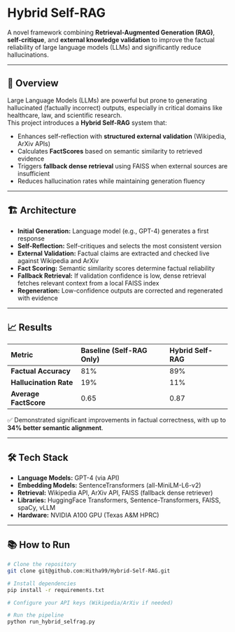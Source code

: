 # Hybrid Self-RAG

A novel framework combining **Retrieval-Augmented Generation (RAG)**, **self-critique**, and **external knowledge validation** to improve the factual reliability of large language models (LLMs) and significantly reduce hallucinations.

---

## 📖 Overview

Large Language Models (LLMs) are powerful but prone to generating hallucinated (factually incorrect) outputs, especially in critical domains like healthcare, law, and scientific research.  
This project introduces a **Hybrid Self-RAG** system that:

- Enhances self-reflection with **structured external validation** (Wikipedia, ArXiv APIs)
- Calculates **FactScores** based on semantic similarity to retrieved evidence
- Triggers **fallback dense retrieval** using FAISS when external sources are insufficient
- Reduces hallucination rates while maintaining generation fluency

---

## 🏗️ Architecture

- **Initial Generation:** Language model (e.g., GPT-4) generates a first response
- **Self-Reflection:** Self-critiques and selects the most consistent version
- **External Validation:** Factual claims are extracted and checked live against Wikipedia and ArXiv
- **Fact Scoring:** Semantic similarity scores determine factual reliability
- **Fallback Retrieval:** If validation confidence is low, dense retrieval fetches relevant context from a local FAISS index
- **Regeneration:** Low-confidence outputs are corrected and regenerated with evidence

---

## 📈 Results

| Metric | Baseline (Self-RAG Only) | Hybrid Self-RAG |
|:---|:---|:---|
| **Factual Accuracy** | 81% | 89% |
| **Hallucination Rate** | 19% | 11% |
| **Average FactScore** | 0.65 | 0.87 |

✅ Demonstrated significant improvements in factual correctness, with up to **34% better semantic alignment**.

---

## 🛠️ Tech Stack

- **Language Models:** GPT-4 (via API)
- **Embedding Models:** SentenceTransformers (all-MiniLM-L6-v2)
- **Retrieval:** Wikipedia API, ArXiv API, FAISS (fallback dense retriever)
- **Libraries:** HuggingFace Transformers, Sentence-Transformers, FAISS, spaCy, vLLM
- **Hardware:** NVIDIA A100 GPU (Texas A&M HPRC)

---

## 📚 How to Run

```bash
# Clone the repository
git clone git@github.com:Hitha99/Hybrid-Self-RAG.git

# Install dependencies
pip install -r requirements.txt

# Configure your API keys (Wikipedia/ArXiv if needed)

# Run the pipeline
python run_hybrid_selfrag.py
